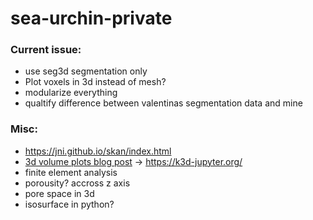 # sea-urchin-private

### Current issue:
* use seg3d segmentation only
* Plot voxels in 3d instead of mesh?
* modularize everything
* qualtify difference between valentinas segmentation data and mine

### Misc:
* https://jni.github.io/skan/index.html 
* [3d volume plots blog post](https://blog.jupyter.org/ipygany-jupyter-into-the-third-dimension-29a97597fc33) -> https://k3d-jupyter.org/
* finite element analysis
* porousity? accross z axis
* pore space in 3d
* isosurface in python?
